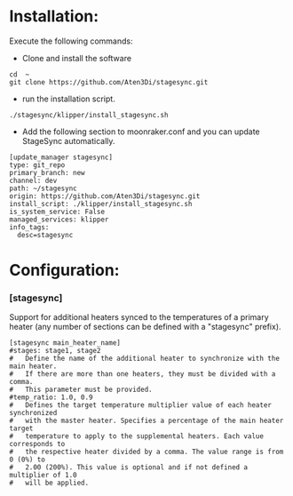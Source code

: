 # Installation:
Execute the following commands:

- Clone and install the software
```
cd  ~
git clone https://github.com/Aten3Di/stagesync.git
```
- run the installation script.
```
./stagesync/klipper/install_stagesync.sh
```
- Add the following section to moonraker.conf and you can update StageSync automatically.
```
[update_manager stagesync]
type: git_repo
primary_branch: new
channel: dev
path: ~/stagesync
origin: https://github.com/Aten3Di/stagesync.git
install_script: ./klipper/install_stagesync.sh
is_system_service: False
managed_services: klipper
info_tags:
  desc=stagesync
```

# Configuration:

### [stagesync]
Support for additional heaters synced to the temperatures of a primary heater (any number of sections can be defined with a "stagesync" prefix).
```
[stagesync main_heater_name]
#stages: stage1, stage2
#   Define the name of the additional heater to synchronize with the main heater.
#   If there are more than one heaters, they must be divided with a comma.
#   This parameter must be provided.
#temp_ratio: 1.0, 0.9
#   Defines the target temperature multiplier value of each heater synchronized
#   with the master heater. Specifies a percentage of the main heater target
#   temperature to apply to the supplemental heaters. Each value corresponds to
#   the respective heater divided by a comma. The value range is from 0 (0%) to
#   2.00 (200%). This value is optional and if not defined a multiplier of 1.0
#   will be applied.
```
